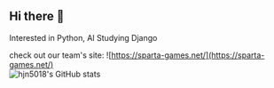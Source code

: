 ## Hi there 👋
Interested in Python, AI
Studying Django

check out our team's site: ![https://sparta-games.net/](https://sparta-games.net/)
<br>
![hjn5018's GitHub stats](https://github-readme-stats.vercel.app/api?username=hjn5018&show_icons=true&theme=radical)
<!--
**hjn5018/hjn5018** is a ✨ _special_ ✨ repository because its `README.md` (this file) appears on your GitHub profile.

Here are some ideas to get you started:

- 🔭 I’m currently working on ...
- 🌱 I’m currently learning ...
- 👯 I’m looking to collaborate on ...
- 🤔 I’m looking for help with ...
- 💬 Ask me about ...
- 📫 How to reach me: ...
- 😄 Pronouns: ...
- ⚡ Fun fact: ...
-->
